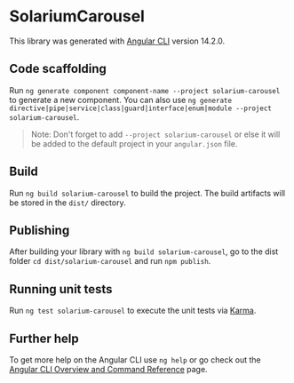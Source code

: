 # SolariumCarousel

This library was generated with [Angular CLI](https://github.com/angular/angular-cli) version 14.2.0.

## Code scaffolding

Run `ng generate component component-name --project solarium-carousel` to generate a new component. You can also use `ng generate directive|pipe|service|class|guard|interface|enum|module --project solarium-carousel`.
> Note: Don't forget to add `--project solarium-carousel` or else it will be added to the default project in your `angular.json` file. 

## Build

Run `ng build solarium-carousel` to build the project. The build artifacts will be stored in the `dist/` directory.

## Publishing

After building your library with `ng build solarium-carousel`, go to the dist folder `cd dist/solarium-carousel` and run `npm publish`.

## Running unit tests

Run `ng test solarium-carousel` to execute the unit tests via [Karma](https://karma-runner.github.io).

## Further help

To get more help on the Angular CLI use `ng help` or go check out the [Angular CLI Overview and Command Reference](https://angular.io/cli) page.
